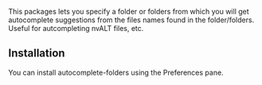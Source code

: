 This packages lets you specify a folder or folders from which you will get autocomplete suggestions from the files names found in the folder/folders. Useful for autcompleting nvALT files, etc.

## Installation

You can install autocomplete-folders using the Preferences pane.

